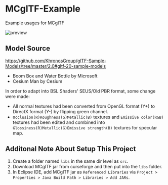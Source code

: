 # MCglTF-Example
 Example usages for MCglTF
 
![preview](https://user-images.githubusercontent.com/39574697/157256594-25b17d30-5061-4429-923a-a04331bf34b8.png)
## Model Source
https://github.com/KhronosGroup/glTF-Sample-Models/tree/master/2.0#gltf-20-sample-models

- Boom Box and Water Bottle by Microsoft
- Cesium Man by Cesium

In order to adapt into BSL Shaders' SEUS/Old PBR format, some change were made:
- All normal textures had been converted from OpenGL format (Y+) to DirectX format (Y-) by flipping green channel.
- `Occlusion(R)Roughness(G)Metallic(B)` textures and `Emissive color(RGB)` textures had been edited and combined into `Glossiness(R)Metallic(G)Emissive strength(B)` textures for specular map.
## Additonal Note About Setup This Project
1. Create a folder named `libs` in the same dir level as `src`.
2. Download MCglTF jar from curseforge and then put into the `libs` folder.
3. In Eclipse IDE, add MCglTF jar as `Referenced Libraries` via `Project > Properties > Java Build Path > Libraries > Add JARs`.
